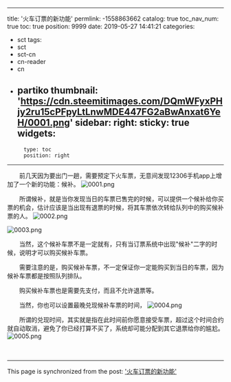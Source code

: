 
---
title: '火车订票的新功能'
permlink: -1558863662
catalog: true
toc_nav_num: true
toc: true
position: 9999
date: 2019-05-27 14:41:21
categories:
- sct
tags:
- sct
- sct-cn
- cn-reader
- cn
- partiko
thumbnail: 'https://cdn.steemitimages.com/DQmWFyxPHjy2ru15cPFpyLtLnwMDE447FG2aBwAnxat6YeH/0001.png'
sidebar:
    right:
        sticky: true
widgets:
    -
        type: toc
        position: right
---


　　前几天因为要出门一趟，需要预定下火车票，无意间发现12306手机app上增加了一个新的功能：候补。
![0001.png](https://cdn.steemitimages.com/DQmWFyxPHjy2ru15cPFpyLtLnwMDE447FG2aBwAnxat6YeH/0001.png)

　　所谓候补，就是当你发现当日的车票已售完的时候，可以提供一个候补给你买票的机会，估计应该是当出现有退票的时候，将其车票依次转给队列中的购买候补票的人。
![0002.png](https://cdn.steemitimages.com/DQmZzuP5YEnznA7juVUnzr8GxbfbNS6DHXZu7iNWhhjGo7G/0002.png)

![0003.png](https://cdn.steemitimages.com/DQmcvd66qhXNoRr7z2WUam1aWdPremEjRJQ7TX8HK1zHoNF/0003.png)

　　当然，这个候补车票不是一定就有，只有当订票系统中出现"候补"二字的时候，说明才可以购买候补车票。

　　需要注意的是，购买候补车票，不一定保证你一定能购买到当日的车票，因为候补车票都是按照队列排队。

　　购买候补车票也是需要先支付，而且不允许退票等。

　　当然，你也可以设置最晚兑现候补车票的时间，
![0004.png](https://cdn.steemitimages.com/DQmdWDJJQD5FpPh4A8cZPx4d8LyzWEeDuhf5LAELbNJJQmV/0004.png)

　　所谓的兑现时间，其实就是指在此时间前你愿意接受车票，超过这个时间合约就自动取消，避免了你已经打算不买了，系统却可能分配到其它退票给你的尴尬。
![0005.png](https://cdn.steemitimages.com/DQmYR42kC3xPGxmovxuRykRT6cq9Sy3DFMZXtUBjTUDMyPm/0005.png)

　　

- - -

This page is synchronized from the post: ['火车订票的新功能'](https://steemit.com/@rivalhw/-1558863662)
